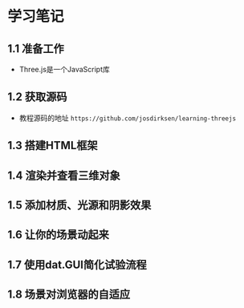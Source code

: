 # 学习笔记

## 1.1 准备工作

* Three.js是一个JavaScript库

## 1.2 获取源码

* 教程源码的地址 ` https://github.com/josdirksen/learning-threejs `

## 1.3 搭建HTML框架

## 1.4 渲染并查看三维对象

## 1.5 添加材质、光源和阴影效果

## 1.6 让你的场景动起来

## 1.7 使用dat.GUI简化试验流程

## 1.8 场景对浏览器的自适应
